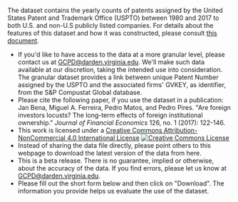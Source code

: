The dataset contains the yearly counts of patents assigned by the United States Patent and Trademark Office (USPTO) between 1980 and 2017 to both U.S. and non-U.S publicly listed companies. For details about the features of this dataset and how it was constructed, please consult <a href="/documents/DataConstructionDetails_v01.pdf"> this document</a>.

- If you'd like to have access to the data at a more granular level, please contact us at <GCPD@darden.virginia.edu>. We'll make such data available at our discretion, taking the intended use into consideration. The granular dataset provides a link between unique Patent Number assigned by the USPTO and the associated firms' GVKEY, as identifier, from the S&P Compustat Global database.
- Please cite the following paper, if you use the dataset in a publication:
  Jan Bena, Miguel A. Ferreira, Pedro Matos, and Pedro Pires. "Are foreign investors locusts? The long-term effects of foreign institutional ownership." *Journal of Financial Economics* 126, no. 1 (2017): 122-146.
- This work is licensed under a [Creative Commons Attribution-NonCommercial 4.0 International License](http://creativecommons.org/licenses/by-nc/4.0/) <a href="http://creativecommons.org/licenses/by-nc/4.0/"><img alt="Creative Commons License" style="border-width:0" src="https://i.creativecommons.org/l/by-nc/4.0/80x15.png"/></a>
- Instead of sharing the data file directly, please point others to this webpage to download the latest version of the data from here.
- This is a beta release. There is no guarantee, implied or otherwise, about the accuracy of the data. If you find errors, please let us know at <GCPD@darden.virginia.edu>.
- Please fill out the short form below and then click on "Download". The information you provide helps us evaluate the use of the dataset.
